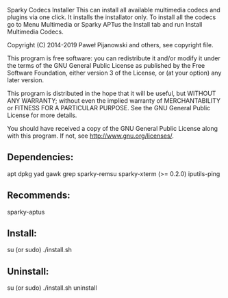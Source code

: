 Sparky Codecs Installer
This can install all available multimedia codecs and plugins via one click. It installs the installator only. To install all the codecs go to Menu Multimedia or Sparky APTus the Install tab and run Install Multimedia Codecs.

Copyright (C) 2014-2019 Paweł Pijanowski and others, see copyright file.

This program is free software: you can redistribute it and/or modify
it under the terms of the GNU General Public License as published by
the Free Software Foundation, either version 3 of the License, or
(at your option) any later version.

This program is distributed in the hope that it will be useful,
but WITHOUT ANY WARRANTY; without even the implied warranty of
MERCHANTABILITY or FITNESS FOR A PARTICULAR PURPOSE.  See the
GNU General Public License for more details.

You should have received a copy of the GNU General Public License
along with this program.  If not, see <http://www.gnu.org/licenses/>.

Dependencies:
-------------
apt
dpkg
yad
gawk
grep
sparky-remsu
sparky-xterm (>= 0.2.0)
iputils-ping

Recommends:
--------------
sparky-aptus

Install:
-------------
su (or sudo) 
./install.sh

Uninstall:
-------------
su (or sudo)
./install.sh uninstall
